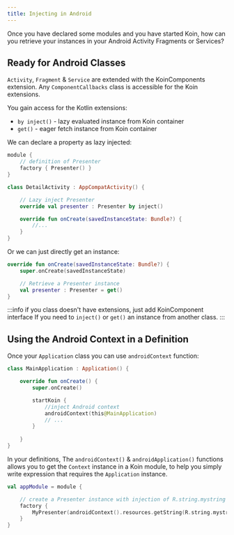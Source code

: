 ```yaml
---
title: Injecting in Android
---
```



Once you have declared some modules and you have started Koin, how can you retrieve your instances in your
Android Activity Fragments or Services?

## Ready for Android Classes

`Activity`, `Fragment` & `Service` are extended with the KoinComponents extension. Any `ComponentCallbacks` class is accessible for the Koin extensions.

You gain access for the Kotlin extensions:

* `by inject()` - lazy evaluated instance from Koin container
* `get()` - eager fetch instance from Koin container

We can declare a property as lazy injected:

```kotlin
module {
    // definition of Presenter
    factory { Presenter() }
}
```

```kotlin
class DetailActivity : AppCompatActivity() {

    // Lazy inject Presenter
    override val presenter : Presenter by inject()

    override fun onCreate(savedInstanceState: Bundle?) {
        //...
    }
}
```

Or we can just directly get an instance:

```kotlin
override fun onCreate(savedInstanceState: Bundle?) {
    super.onCreate(savedInstanceState)

    // Retrieve a Presenter instance
    val presenter : Presenter = get()
}  
```

:::info
if you class doesn't have extensions, just add KoinComponent interface If you need to `inject()` or `get()` an instance from another class.
:::

## Using the Android Context in a Definition

Once your `Application` class you can use `androidContext` function:

```kotlin
class MainApplication : Application() {

    override fun onCreate() {
        super.onCreate()

        startKoin {
            //inject Android context
            androidContext(this@MainApplication)
            // ...
        }
        
    }
}
```

In your definitions,  The `androidContext()` & `androidApplication()` functions allows you to get the `Context` instance in a Koin module, to help you simply write expression that requires the `Application` instance.

```kotlin
val appModule = module {

    // create a Presenter instance with injection of R.string.mystring resources from Android
    factory {
        MyPresenter(androidContext().resources.getString(R.string.mystring))
    }
}
```